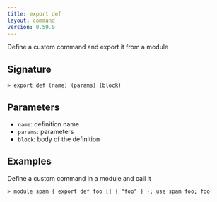 ```yaml
---
title: export def
layout: command
version: 0.59.0
---
```


Define a custom command and export it from a module

## Signature

```> export def (name) (params) (block)```

## Parameters

 -  `name`: definition name
 -  `params`: parameters
 -  `block`: body of the definition

## Examples

Define a custom command in a module and call it
```shell
> module spam { export def foo [] { "foo" } }; use spam foo; foo
```
